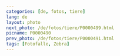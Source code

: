 ```yaml
---
categories: [de, fotos, tiere]
lang: de
layout: photo
next_photo: /de/fotos/tiere/P0000499.html
picname: P0000490
prev_photo: /de/fotos/tiere/P0000491.html
tags: [Fotofalle, Zebra]
---
```

